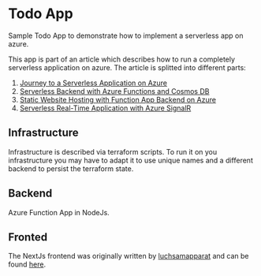 # Todo App
Sample Todo App to demonstrate how to implement a serverless app on azure.

This app is part of an article which describes how to run a completely serverless application on azure. 
The article is splitted into different parts:
1. [Journey to a Serverless Application on Azure](https://leon-fausten.medium.com/journey-to-a-serverless-application-in-azure-254eaf5afc15)
1. [Serverless Backend with Azure Functions and Cosmos DB](https://leon-fausten.medium.com/serverless-backend-with-azure-functions-and-cosmos-db-997a09df83d9)
1. [Static Website Hosting with Function App Backend on Azure](https://leon-fausten.medium.com/static-website-hosting-with-function-app-backend-on-azure-577518394a7f)
1. [Serverless Real-Time Application with Azure SignalR](https://leon-fausten.medium.com/serverless-real-time-application-with-azure-signalr-5300e46a8b4b)

## Infrastructure 
Infrastructure is described via terraform scripts. 
To run it on you infrastructure you may have to adapt it to use unique names and a different backend to persist the terraform state.

## Backend
Azure Function App in NodeJs.

## Fronted
The NextJs frontend was originally written by [luchsamapparat](https://github.com/luchsamapparat) and can be found [here](https://github.com/luchsamapparat/todo-app).
